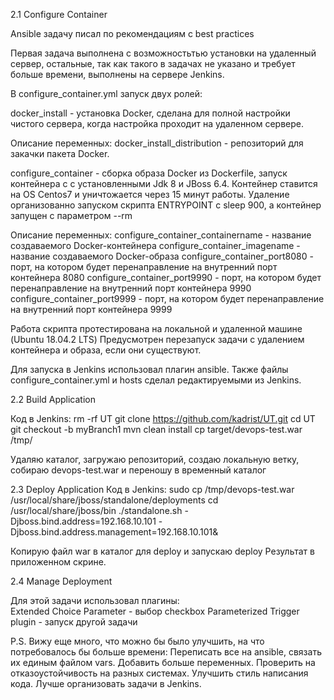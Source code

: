 2.1 Configure Container

Ansible задачу писал по рекомендациям с best practices

Первая задача выполнена с возможностьтью установки на удаленный сервер, остальные, так как такого в задачах не указано и требует больше времени, выполнены на сервере Jenkins.

В configure_container.yml запуск двух ролей: 

docker_install - установка Docker, сделана для полной настройки чистого сервера, 
    когда настройка проходит на удаленном сервере.

  Описание переменных:
      docker_install_distribution - репозиторий для закачки пакета Docker.

configure_container - сборка образа Docker из Dockerfile, запуск контейнера с с установленными Jdk 8 и JBoss 6.4.
    Контейнер ставится на OS Centos7 и уничтожается через 15 минут работы.
    Удаление организованно запуском скрипта ENTRYPOINT с sleep 900, а контейнер запущен с параметром --rm

  Описание переменных:
      configure_container_containername - название создаваемого Docker-контейнера
      configure_container_imagename - название создаваемого Docker-образа
      configure_container_port8080 - порт, на котором будет перенаправление на внутренний порт контейнера 8080
      configure_container_port9990 - порт, на котором будет перенаправление на внутренний порт контейнера 9990
      configure_container_port9999 - порт, на котором будет перенаправление на внутренний порт контейнера 9999
      
Работа скрипта протестирована на локальной и удаленной машине (Ubuntu 18.04.2 LTS)
Предусмотрен перезапуск задачи с удалением контейнера и образа, если они существуют.

Для запуска в Jenkins использовал плагин ansible. 
Также файлы configure_container.yml и hosts сделал редактируемыми из Jenkins.  


2.2 Build Application

Код в Jenkins:
  rm -rf UT
  git clone https://github.com/kadrist/UT.git
  cd UT
  git checkout -b myBranch1
  mvn clean install
  cp target/devops-test.war /tmp/

Удаляю каталог, загружаю репозиторий, создаю локальную ветку, собираю devops-test.war и переношу в временный каталог


2.3 Deploy Application
Код в Jenkins:
  sudo cp /tmp/devops-test.war /usr/local/share/jboss/standalone/deployments
  cd /usr/local/share/jboss/bin
  ./standalone.sh -Djboss.bind.address=192.168.10.101 -Djboss.bind.address.management=192.168.10.101&
  
Копирую файл war в каталог для deploy и запускаю deploy
Результат в приложенном скрине.


2.4 Manage Deployment

Для этой задачи использовал плагины:	
  Extended Choice Parameter - выбор checkbox
  Parameterized Trigger plugin - запуск другой задачи 


P.S. Вижу еще много, что можно бы было улучшить, на что потребовалось бы больше времени:
  Переписать все на ansible, связать их единым файлом vars. 
  Добавить больше переменных.
  Проверить на отказоустойчивость на разных системах.
  Улучшить стиль написания кода.
  Лучше организовать задачи в Jenkins.



